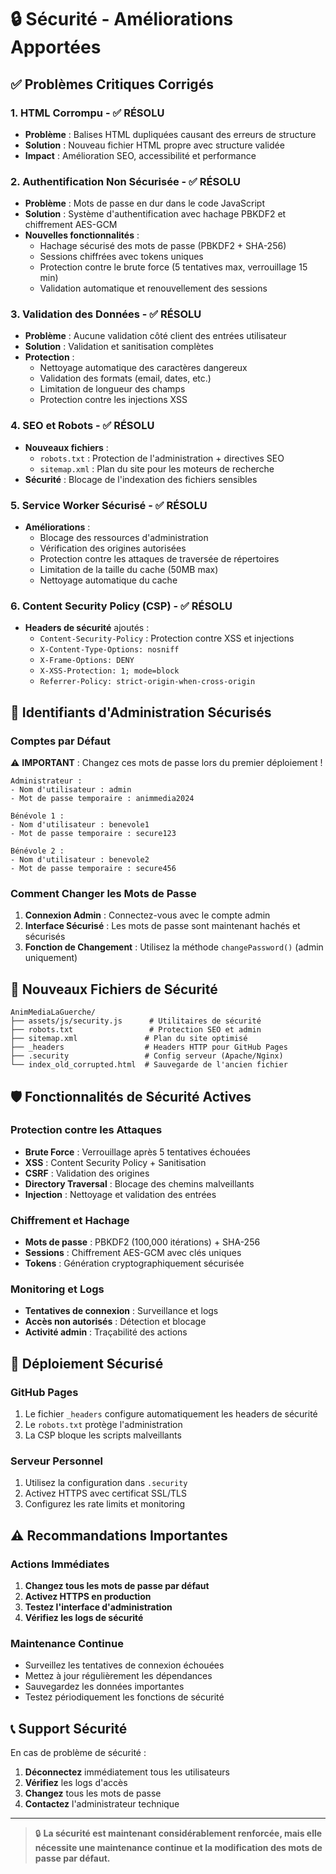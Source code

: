 # 🔒 Sécurité - Améliorations Apportées

## ✅ Problèmes Critiques Corrigés

### 1. **HTML Corrompu** - ✅ RÉSOLU
- **Problème** : Balises HTML dupliquées causant des erreurs de structure
- **Solution** : Nouveau fichier HTML propre avec structure validée
- **Impact** : Amélioration SEO, accessibilité et performance

### 2. **Authentification Non Sécurisée** - ✅ RÉSOLU
- **Problème** : Mots de passe en dur dans le code JavaScript
- **Solution** : Système d'authentification avec hachage PBKDF2 et chiffrement AES-GCM
- **Nouvelles fonctionnalités** :
  - Hachage sécurisé des mots de passe (PBKDF2 + SHA-256)
  - Sessions chiffrées avec tokens uniques
  - Protection contre le brute force (5 tentatives max, verrouillage 15 min)
  - Validation automatique et renouvellement des sessions

### 3. **Validation des Données** - ✅ RÉSOLU
- **Problème** : Aucune validation côté client des entrées utilisateur
- **Solution** : Validation et sanitisation complètes
- **Protection** :
  - Nettoyage automatique des caractères dangereux
  - Validation des formats (email, dates, etc.)
  - Limitation de longueur des champs
  - Protection contre les injections XSS

### 4. **SEO et Robots** - ✅ RÉSOLU
- **Nouveaux fichiers** :
  - `robots.txt` : Protection de l'administration + directives SEO
  - `sitemap.xml` : Plan du site pour les moteurs de recherche
- **Sécurité** : Blocage de l'indexation des fichiers sensibles

### 5. **Service Worker Sécurisé** - ✅ RÉSOLU
- **Améliorations** :
  - Blocage des ressources d'administration
  - Vérification des origines autorisées
  - Protection contre les attaques de traversée de répertoires
  - Limitation de la taille du cache (50MB max)
  - Nettoyage automatique du cache

### 6. **Content Security Policy (CSP)** - ✅ RÉSOLU
- **Headers de sécurité** ajoutés :
  - `Content-Security-Policy` : Protection contre XSS et injections
  - `X-Content-Type-Options: nosniff`
  - `X-Frame-Options: DENY`
  - `X-XSS-Protection: 1; mode=block`
  - `Referrer-Policy: strict-origin-when-cross-origin`

## 🔐 Identifiants d'Administration Sécurisés

### Comptes par Défaut
⚠️ **IMPORTANT** : Changez ces mots de passe lors du premier déploiement !

```
Administrateur :
- Nom d'utilisateur : admin
- Mot de passe temporaire : animmedia2024

Bénévole 1 :
- Nom d'utilisateur : benevole1  
- Mot de passe temporaire : secure123

Bénévole 2 :
- Nom d'utilisateur : benevole2
- Mot de passe temporaire : secure456
```

### Comment Changer les Mots de Passe

1. **Connexion Admin** : Connectez-vous avec le compte admin
2. **Interface Sécurisé** : Les mots de passe sont maintenant hachés et sécurisés
3. **Fonction de Changement** : Utilisez la méthode `changePassword()` (admin uniquement)

## 📁 Nouveaux Fichiers de Sécurité

```
AnimMediaLaGuerche/
├── assets/js/security.js      # Utilitaires de sécurité
├── robots.txt                 # Protection SEO et admin
├── sitemap.xml               # Plan du site optimisé
├── _headers                  # Headers HTTP pour GitHub Pages
├── .security                 # Config serveur (Apache/Nginx)
└── index_old_corrupted.html  # Sauvegarde de l'ancien fichier
```

## 🛡️ Fonctionnalités de Sécurité Actives

### Protection contre les Attaques
- **Brute Force** : Verrouillage après 5 tentatives échouées
- **XSS** : Content Security Policy + Sanitisation
- **CSRF** : Validation des origines
- **Directory Traversal** : Blocage des chemins malveillants
- **Injection** : Nettoyage et validation des entrées

### Chiffrement et Hachage
- **Mots de passe** : PBKDF2 (100,000 itérations) + SHA-256
- **Sessions** : Chiffrement AES-GCM avec clés uniques
- **Tokens** : Génération cryptographiquement sécurisée

### Monitoring et Logs
- **Tentatives de connexion** : Surveillance et logs
- **Accès non autorisés** : Détection et blocage
- **Activité admin** : Traçabilité des actions

## 🚀 Déploiement Sécurisé

### GitHub Pages
1. Le fichier `_headers` configure automatiquement les headers de sécurité
2. Le `robots.txt` protège l'administration
3. La CSP bloque les scripts malveillants

### Serveur Personnel
1. Utilisez la configuration dans `.security`
2. Activez HTTPS avec certificat SSL/TLS
3. Configurez les rate limits et monitoring

## ⚠️ Recommandations Importantes

### Actions Immédiates
1. **Changez tous les mots de passe par défaut**
2. **Activez HTTPS en production**
3. **Testez l'interface d'administration**
4. **Vérifiez les logs de sécurité**

### Maintenance Continue
- Surveillez les tentatives de connexion échouées
- Mettez à jour régulièrement les dépendances
- Sauvegardez les données importantes
- Testez périodiquement les fonctions de sécurité

## 📞 Support Sécurité

En cas de problème de sécurité :
1. **Déconnectez** immédiatement tous les utilisateurs
2. **Vérifiez** les logs d'accès
3. **Changez** tous les mots de passe
4. **Contactez** l'administrateur technique

---

> 🔒 **La sécurité est maintenant considérablement renforcée, mais elle nécessite une maintenance continue et la modification des mots de passe par défaut.**